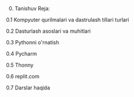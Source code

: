 00. Tanishuv
Reja:

0.1 Kompyuter qurilmalari va dastrulash tillari turlari

0.2 Dasturlash asoslari va muhitlari

0.3 Pythonni o'rnatish

0.4 Pycharm

0.5 Thonny

0.6 replit.com

0.7 Darslar haqida
